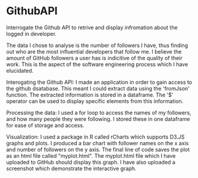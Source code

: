 # GithubAPI
Interrogate the Github API to retrive and display infromation about the logged in developer.

The data I chose to analyse is the number of followers I have, thus finding out who are the most influential developers that follow me. I believe the amount of GitHub followers a user has is indicitive of the quality of their work. This is the aspect of the software engineering process which I have elucidated.


Interogating the Github API:
I made an application in order to gain access to the github dsatabase. This meant I could extract data using the 'fromJson' function. The extracted information is stored in a dataframe. The '$' operator can be used to display specific elements from this information.

Processing the data: I used a for loop to access the names of my followers, and how many people they were following. I stored these in one dataframe for ease of storage and access.

Visualization: I used a package in R called rCharts which supports D3.JS graphs and plots. I produced a bar chart with follower names on the x axis and number of followers on the y axis. The final line of code saves the plot as an html file called "myplot.html". The myplot.html file which I have uploaded to GitHub should display this graph. I have also uploaded a screenshot which demonstrate the interactive graph.

